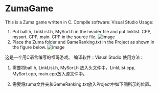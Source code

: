 # ZumaGame

This is a Zuma game written in C.
Compile software: Visual Studio
Usage:
1. Put ball.h, LinkList.h, MySort.h in the header file and put linklist. CPP, mysort. CPP, main. CPP in the source file.
![image](https://user-images.githubusercontent.com/84488019/118913611-5e96c100-b95c-11eb-9da7-6a978b39408c.png)
2. Place the Zuma folder and GameRanking.txt in the Project as shown in the figure below.
![image](https://user-images.githubusercontent.com/84488019/118913107-6e61d580-b95b-11eb-8ca2-56c874e4c5f2.png)


这是一个用C语言编写的祖玛游戏。
编译软件：Visual Studio 
使用方法：
1.	需要将ball.h, LinkList.h, MySort.h 放入头文件中，LinkList.cpp, MySort.cpp, main.cpp放入源文件中。


2.	需要将zuma文件夹和GameRanking.txt放入Project中如下图所示的位置。

